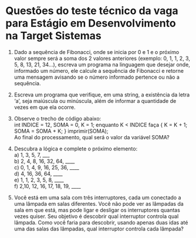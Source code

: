 # Questões do teste técnico da vaga para Estágio em Desenvolvimento na Target Sistemas

1. Dado a sequência de Fibonacci, onde se inicia por 0 e 1 e o próximo valor sempre será a soma dos 2 valores anteriores (exemplo: 0, 1, 1, 2, 3, 5, 8, 13, 21, 34...), escreva um programa na linguagem que desejar onde, informado um número, ele calcule a sequência de Fibonacci e retorne uma mensagem avisando se o número informado pertence ou não a sequência.

2. Escreva um programa que verifique, em uma string, a existência da letra ‘a’, seja maiúscula ou minúscula, além de informar a quantidade de vezes em que ela ocorre.

3. Observe o trecho de código abaixo: <br> int INDICE = 12, SOMA = 0, K = 1; enquanto K < INDICE faça { K = K + 1; SOMA = SOMA + K; } imprimir(SOMA);
<br> Ao final do processamento, qual será o valor da variável SOMA?

4. Descubra a lógica e complete o próximo elemento:
<br> a) 1, 3, 5, 7, ___ 
<br> b) 2, 4, 8, 16, 32, 64, ____
<br> c) 0, 1, 4, 9, 16, 25, 36, ____
<br> d) 4, 16, 36, 64, ____
<br> e) 1, 1, 2, 3, 5, 8, ____
<br> f) 2,10, 12, 16, 17, 18, 19, ____

5. Você está em uma sala com três interruptores, cada um conectado a uma lâmpada em salas diferentes. Você não pode ver as lâmpadas da sala em que está, mas pode ligar e desligar os interruptores quantas vezes quiser. Seu objetivo é descobrir qual interruptor controla qual lâmpada. Como você faria para descobrir, usando apenas duas idas até uma das salas das lâmpadas, qual interruptor controla cada lâmpada?  
